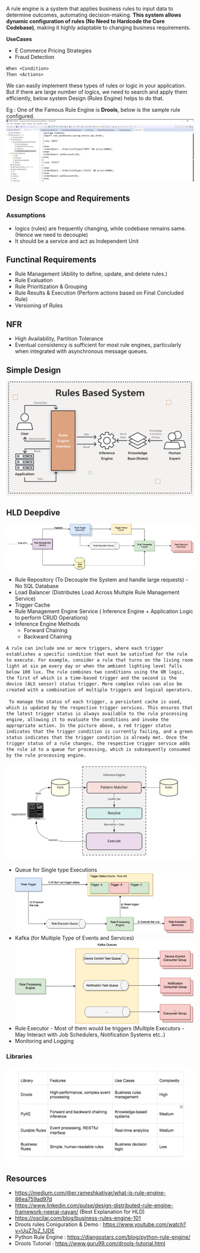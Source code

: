 A rule engine is a system that applies business rules to input data to determine outcomes, automating decision-making. 
__This system allows dynamic configuration of rules (No Need to Hardcode the Core Codebase)__, making it highly adaptable to changing business requirements.

__UseCases__
- E Commerce Pricing Strategies
- Fraud Detection

```
When <Condition>
Then <Actions>
```
We can easily implement these types of rules or logic in your application. But if there are large number of logics, we need to search and apply them efficiently, below system Design (Rules Engine) helps to do that.

Eg : One of the Famous Rule Engine is __Drools__, below is the sample rule configured.
![](../Images/RuleEngine/DroolsConfig.png)

## Design Scope and Requirements

### Assumptions
- logics (rules) are frequently changing, while codebase remains same. (Hence we need to decouple)
- It should be a service and act as Independent Unit

## Functinal Requirements
- Rule Management (Ability to define, update, and delete rules.)
- Rule Evaluation
- Rule Prioritization & Grouping 
- Rule Results & Execution (Perform actions based on Final Concluded Rule)
- Versioning of Rules

## NFR
- High Availability, Partition Tolerance
- Eventual consistency is sufficient for most rule engines, particularly when integrated with asynchronous message queues.

## Simple Design

![](../Images/RuleEngine/SimpleDesign.png)

## HLD Deepdive

![](../Images/RuleEngine/output.png)

- Rule Repository (To Decouple the System and handle large requests) - No SQL Database
- Load Balancer (Distributes Load Across Multiple Rule Management Service)
- Trigger Cache
- Rule Management Engine Service ( Inference Engine + Application Logic to perform CRUD Operations)
- Inference Engine Methods
    - Forward Chaining
    - Backward Chaining
```
A rule can include one or more triggers, where each trigger establishes a specific condition that must be satisfied for the rule to execute. For example, consider a rule that turns on the living room light at six pm every day or when the ambient lighting level falls below 100 lux. The rule combines two conditions using the OR logic, the first of which is a time-based trigger and the second is the device (ALS sensor) status trigger. More complex rules can also be created with a combination of multiple triggers and logical operators. 

 To manage the status of each trigger, a persistent cache is used, which is updated by the respective trigger services. This ensures that the latest trigger status is always available to the rule processing engine, allowing it to evaluate the conditions and invoke the appropriate action. In the picture above, a red trigger status indicates that the trigger condition is currently failing, and a green status indicates that the trigger condition is already met. Once the trigger status of a rule changes, the respective trigger service adds the rule id to a queue for processing, which is subsequently consumed by the rule processing engine. 
```
![](../Images/RuleEngine/InferenceEngine.png)
- Queue for Single type Executions
![](../Images/RuleEngine/Queue.png)
- Kafka (for Multiple Type of Events and Services)
![](../Images/RuleEngine/Kafka.png)
- Rule Executor - Most of them would be triggers (Multiple Executors - May Interact with Job Schedulers, Notification Systems etc..) 
- Monitoring and Logging

### Libraries
![](../Images/RuleEngine/Libraries.png)
## Resources

- https://medium.com/@er.rameshkatiyar/what-is-rule-engine-86ea759ad97d
- https://www.linkedin.com/pulse/design-distributed-rule-engine-framework-neeraj-nayan/ (Best Explanation for HLD)
- https://oscilar.com/blog/business-rules-engine-101
- Drools rules Coniguration & Demo : https://www.youtube.com/watch?v=UuZ7pZ_1JDE
- Python Rule Engine : https://djangostars.com/blog/python-rule-engine/
- Drools Tutorial : https://www.guru99.com/drools-tutorial.html